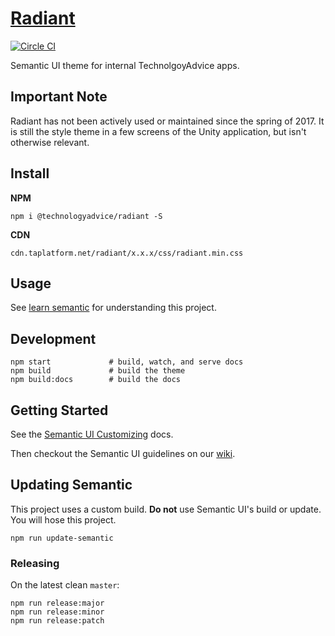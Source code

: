# [Radiant](http://technologyadvice.github.io/radiant/)
[![Circle CI](https://img.shields.io/circleci/token/70267ce4ea6c3511e3ae7f82b9acaf075e4d2e7c/project/TechnologyAdvice/radiant/master.svg?style=flat-square)](https://circleci.com/gh/TechnologyAdvice/radiant/tree/master)

Semantic UI theme for internal TechnolgoyAdvice apps.

## Important Note
Radiant has not been actively used or maintained since the spring of 2017. It is still the style theme in a few screens of the Unity application, but isn't otherwise relevant.

## Install

**NPM**

```
npm i @technologyadvice/radiant -S
```

**CDN**

```
cdn.taplatform.net/radiant/x.x.x/css/radiant.min.css
```

## Usage

See [learn semantic](http://learnsemantic.com/) for understanding this project.

## Development

```
npm start             # build, watch, and serve docs
npm build             # build the theme
npm build:docs        # build the docs
```


## Getting Started

See the [Semantic UI Customizing](http://learnsemantic.com/developing/customizing.html) docs.

Then checkout the Semantic UI guidelines on our [wiki](https://github.com/TechnologyAdvice/TAPAnsible/wiki/).

## Updating Semantic

This project uses a custom build.  **Do not** use Semantic UI's build or update. You will hose this project.

    npm run update-semantic

### Releasing

On the latest clean `master`:

    npm run release:major
    npm run release:minor
    npm run release:patch
